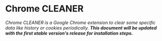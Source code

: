 # Chrome CLEANER

*Chrome CLEANER is a Google Chrome extension to clear some specific data like history or cookies periodically. **This document will be updated with the first stable version's release for installation steps.***